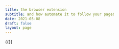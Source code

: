 ```yaml
---
title: the browser extension
subtitle: and how automate it to follow your page!
date: 2021-05-08
draft: false
layout: page
---
```


{{<librevent-extension>}}




